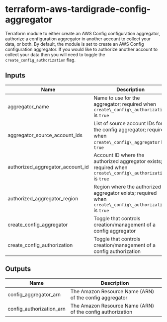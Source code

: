 # terraform-aws-tardigrade-config-aggregator

Terraform module to either create an AWS Config configuration aggregator, authorize a configuration aggregator in
another account to collect your data, or both. By default, the module is set to create an AWS Config configuration
aggregator. If you would like to authorize another account to collect your data then you will need to toggle the
`create_config_authorization` flag.

## Inputs

| Name | Description | Type | Default | Required |
|------|-------------|:----:|:-----:|:-----:|
| aggregator\_name | Name to use for the aggregator; required when `create\_config\_authorization` is `true` | string | `""` | no |
| aggregator\_source\_account\_ids | List of source account IDs for the config aggregator; required when `create\_config\_aggregator` is `true` | list(string) | `<list>` | no |
| authorized\_aggregator\_account\_id | Account ID where the authorized aggregator exists; required when `create\_config\_authorization` is `true` | string | `""` | no |
| authorized\_aggregator\_region | Region where the authorized aggregator exists; required when `create\_config\_authorization` is `true` | string | `""` | no |
| create\_config\_aggregator | Toggle that controls creation/management of a config aggregator | bool | `"true"` | no |
| create\_config\_authorization | Toggle that controls creation/management of a config authorization | bool | `"false"` | no |

## Outputs

| Name | Description |
|------|-------------|
| config\_aggregator\_arn | The Amazon Resource Name \(ARN\) of the config aggregator |
| config\_authorization\_arn | The Amazon Resource Name \(ARN\) of the config authorization |

